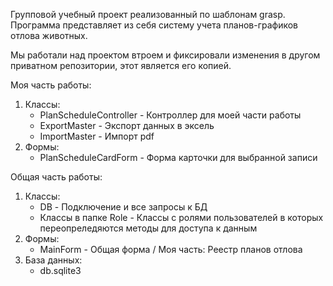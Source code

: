 Групповой учебный проект реализованный по шаблонам grasp. Программа представляет из себя систему учета планов-графиков отлова животных.

Мы работали над проектом втроем и фиксировали изменения в другом приватном репозитории, этот является его копией.

Моя часть работы:
  1. Классы:
     * PlanScheduleController  - Контроллер для моей части работы
     * ExportMaster            - Экспорт данных в эксель
     * ImportMaster            - Импорт pdf
  3. Формы:
     * PlanScheduleCardForm    - Форма карточки для выбранной записи
       
Общая часть работы:
  1. Классы:
     * DB                       - Подключение и все запросы к БД
     * Классы в папке Role      - Классы с ролями пользователей в которых переопреледяются методы для доступа к данным
  3. Формы:
     * MainForm                - Общая форма / Моя часть: Реестр планов отлова
  5. База данных:
     * db.sqlite3
    
    
